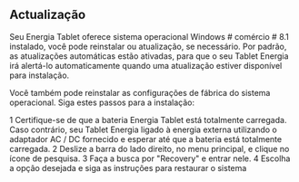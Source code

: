 ## Actualização

Seu Energia Tablet oferece sistema operacional Windows # comércio # 8.1 instalado, você pode reinstalar ou atualização, se necessário. Por padrão, as atualizações automáticas estão ativadas, para que o seu Tablet Energia irá alertá-lo automaticamente quando uma atualização estiver disponível para instalação. 

Você também pode reinstalar as configurações de fábrica do sistema operacional. Siga estes passos para a instalação: 

1 Certifique-se de que a bateria Energia Tablet está totalmente carregada. Caso contrário, seu Tablet Energia ligado à energia externa utilizando o adaptador AC / DC fornecido e esperar até que a bateria está totalmente carregada. 
2 Deslize a barra do lado direito, no menu principal, e clique no ícone de pesquisa. 
3 Faça a busca por "Recovery" e entrar nele. 
4 Escolha a opção desejada e siga as instruções para restaurar o sistema 
